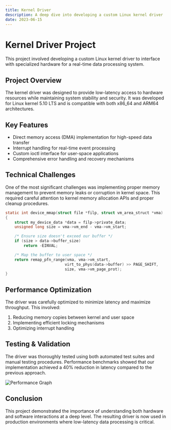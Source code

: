 ```yaml
---
title: Kernel Driver
description: A deep dive into developing a custom Linux kernel driver
date: 2023-06-15
---
```


# Kernel Driver Project

This project involved developing a custom Linux kernel driver to interface with specialized hardware for a real-time data processing system.

## Project Overview

The kernel driver was designed to provide low-latency access to hardware resources while maintaining system stability and security. It was developed for Linux kernel 5.10 LTS and is compatible with both x86_64 and ARM64 architectures.

## Key Features

- Direct memory access (DMA) implementation for high-speed data transfer
- Interrupt handling for real-time event processing
- Custom ioctl interface for user-space applications
- Comprehensive error handling and recovery mechanisms

## Technical Challenges

One of the most significant challenges was implementing proper memory management to prevent memory leaks or corruption in kernel space. This required careful attention to kernel memory allocation APIs and proper cleanup procedures.

```c
static int device_mmap(struct file *filp, struct vm_area_struct *vma)
{
    struct my_device_data *data = filp->private_data;
    unsigned long size = vma->vm_end - vma->vm_start;

    /* Ensure size doesn't exceed our buffer */
    if (size > data->buffer_size)
        return -EINVAL;

    /* Map the buffer to user space */
    return remap_pfn_range(vma, vma->vm_start,
                          virt_to_phys(data->buffer) >> PAGE_SHIFT,
                          size, vma->vm_page_prot);
}
```

## Performance Optimization

The driver was carefully optimized to minimize latency and maximize throughput. This involved:

1. Reducing memory copies between kernel and user space
2. Implementing efficient locking mechanisms
3. Optimizing interrupt handling

## Testing & Validation

The driver was thoroughly tested using both automated test suites and manual testing procedures. Performance benchmarks showed that our implementation achieved a 40% reduction in latency compared to the previous approach.

![Performance Graph](/images/projects/kernel-driver-perf.png)

## Conclusion

This project demonstrated the importance of understanding both hardware and software interactions at a deep level. The resulting driver is now used in production environments where low-latency data processing is critical.
